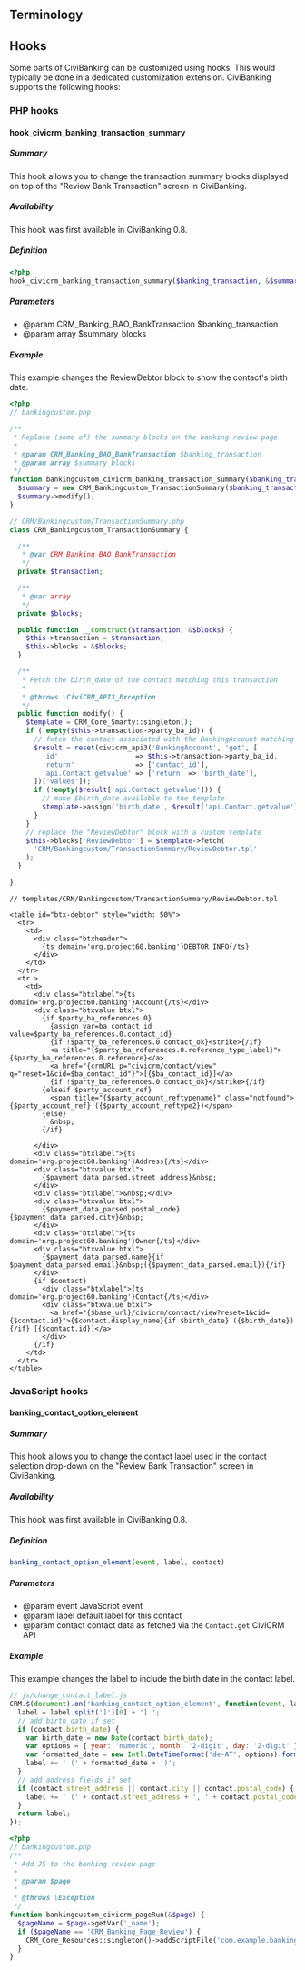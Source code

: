 ## Terminology

## Hooks

Some parts of CiviBanking can be customized using hooks. This would typically be
done in a dedicated customization extension. CiviBanking supports the following
hooks:

### PHP hooks

#### hook_civicrm_banking_transaction_summary

##### Summary

This hook allows you to change the transaction summary blocks displayed on top
of the "Review Bank Transaction" screen in CiviBanking.

##### Availability

This hook was first available in CiviBanking 0.8.

##### Definition

```php
<?php
hook_civicrm_banking_transaction_summary($banking_transaction, &$summary_blocks)
```

##### Parameters

-   @param CRM_Banking_BAO_BankTransaction $banking_transaction
-   @param array $summary_blocks

##### Example

This example changes the ReviewDebtor block to show the contact's birth date.

```php
<?php
// bankingcustom.php

/**
 * Replace (some of) the summary blocks on the banking review page
 *
 * @param CRM_Banking_BAO_BankTransaction $banking_transaction
 * @param array $summary_blocks
 */
function bankingcustom_civicrm_banking_transaction_summary($banking_transaction, &$summary_blocks) {
  $summary = new CRM_Bankingcustom_TransactionSummary($banking_transaction, $summary_blocks);
  $summary->modify();
}

// CRM/Bankingcustom/TransactionSummary.php
class CRM_Bankingcustom_TransactionSummary {

  /**
   * @var CRM_Banking_BAO_BankTransaction
   */
  private $transaction;

  /**
   * @var array
   */
  private $blocks;

  public function __construct($transaction, &$blocks) {
    $this->transaction = $transaction;
    $this->blocks = &$blocks;
  }

  /**
   * Fetch the birth_date of the contact matching this transaction
   *
   * @throws \CiviCRM_API3_Exception
   */
  public function modify() {
    $template = CRM_Core_Smarty::singleton();
    if (!empty($this->transaction->party_ba_id)) {
      // fetch the contact associated with the BankingAccount matching this trxn
      $result = reset(civicrm_api3('BankingAccount', 'get', [
        'id'                   => $this->transaction->party_ba_id,
        'return'               => ['contact_id'],
        'api.Contact.getvalue' => ['return' => 'birth_date'],
      ])['values']);
      if (!empty($result['api.Contact.getvalue'])) {
        // make $birth_date available to the template
        $template->assign('birth_date', $result['api.Contact.getvalue']);
      }
    }
    // replace the "ReviewDebtor" block with a custom template
    $this->blocks['ReviewDebtor'] = $template->fetch(
      'CRM/Bankingcustom/TransactionSummary/ReviewDebtor.tpl'
    );
  }

}
```

```smarty
// templates/CRM/Bankingcustom/TransactionSummary/ReviewDebtor.tpl

<table id="btx-debtor" style="width: 50%">
  <tr>
    <td>
      <div class="btxheader">
        {ts domain='org.project60.banking'}DEBTOR INFO{/ts}
      </div>
    </td>
  </tr>
  <tr >
    <td>
      <div class="btxlabel">{ts domain='org.project60.banking'}Account{/ts}</div>
      <div class="btxvalue btxl">
        {if $party_ba_references.0}
          {assign var=ba_contact_id value=$party_ba_references.0.contact_id}
          {if !$party_ba_references.0.contact_ok}<strike>{/if}
          <a title="{$party_ba_references.0.reference_type_label}">{$party_ba_references.0.reference}</a>
          <a href="{crmURL p="civicrm/contact/view" q="reset=1&cid=$ba_contact_id"}">[{$ba_contact_id}]</a>
          {if !$party_ba_references.0.contact_ok}</strike>{/if}
        {elseif $party_account_ref}
          <span title="{$party_account_reftypename}" class="notfound">{$party_account_ref} ({$party_account_reftype2})</span>
        {else}
          &nbsp;
        {/if}

      </div>
      <div class="btxlabel">{ts domain='org.project60.banking'}Address{/ts}</div>
      <div class="btxvalue btxl">
        {$payment_data_parsed.street_address}&nbsp;
      </div>
      <div class="btxlabel">&nbsp;</div>
      <div class="btxvalue btxl">
        {$payment_data_parsed.postal_code} {$payment_data_parsed.city}&nbsp;
      </div>
      <div class="btxlabel">{ts domain='org.project60.banking'}Owner{/ts}</div>
      <div class="btxvalue btxl">
        {$payment_data_parsed.name}{if $payment_data_parsed.email}&nbsp;({$payment_data_parsed.email}){/if}
      </div>
      {if $contact}
        <div class="btxlabel">{ts domain='org.project60.banking'}Contact{/ts}</div>
        <div class="btxvalue btxl">
          <a href="{$base_url}/civicrm/contact/view?reset=1&cid={$contact.id}">{$contact.display_name}{if $birth_date} ({$birth_date}){/if} [{$contact.id}]</a>
        </div>
      {/if}
    </td>
  </tr>
</table>
```


### JavaScript hooks

#### banking_contact_option_element

##### Summary

This hook allows you to change the contact label used in the contact selection
drop-down on the "Review Bank Transaction" screen in CiviBanking.

##### Availability

This hook was first available in CiviBanking 0.8.

##### Definition

```javascript
banking_contact_option_element(event, label, contact)
```

##### Parameters

-   @param event JavaScript event
-   @param label default label for this contact
-   @param contact contact data as fetched via the `Contact.get` CiviCRM API

##### Example

This example changes the label to include the birth date in the contact label.

```javascript
// js/change_contact_label.js
CRM.$(document).on('banking_contact_option_element', function(event, label, contact) {
  label = label.split(']')[0] + '] ';
  // add birth_date if set
  if (contact.birth_date) {
    var birth_date = new Date(contact.birth_date);
    var options = { year: 'numeric', month: '2-digit', day: '2-digit' };
    var formatted_date = new Intl.DateTimeFormat('de-AT', options).format(birth_date);
    label += ' (' + formatted_date + ')';
  }
  // add address fields if set
  if (contact.street_address || contact.city || contact.postal_code) {
    label += ' (' + contact.street_address + ', ' + contact.postal_code +  ' ' + contact.city + ')';
  }
  return label;
});
```

```php
<?php
// bankingcustom.php
/**
 * Add JS to the banking review page
 *
 * @param $page
 *
 * @throws \Exception
 */
function bankingcustom_civicrm_pageRun(&$page) {
  $pageName = $page->getVar('_name');
  if ($pageName == 'CRM_Banking_Page_Review') {
    CRM_Core_Resources::singleton()->addScriptFile('com.example.bankingcustom', 'js/change_contact_label.js', 0, 'html-header');
  }
}
```
